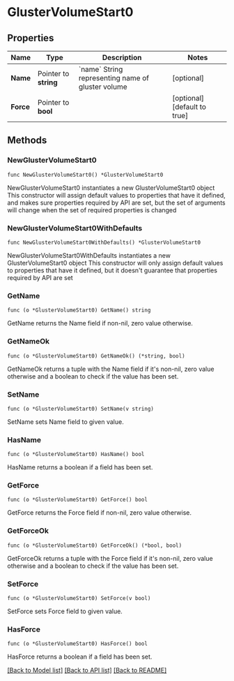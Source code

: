 # GlusterVolumeStart0

## Properties

Name | Type | Description | Notes
------------ | ------------- | ------------- | -------------
**Name** | Pointer to **string** | &#x60;name&#x60; String representing name of gluster volume | [optional] 
**Force** | Pointer to **bool** |  | [optional] [default to true]

## Methods

### NewGlusterVolumeStart0

`func NewGlusterVolumeStart0() *GlusterVolumeStart0`

NewGlusterVolumeStart0 instantiates a new GlusterVolumeStart0 object
This constructor will assign default values to properties that have it defined,
and makes sure properties required by API are set, but the set of arguments
will change when the set of required properties is changed

### NewGlusterVolumeStart0WithDefaults

`func NewGlusterVolumeStart0WithDefaults() *GlusterVolumeStart0`

NewGlusterVolumeStart0WithDefaults instantiates a new GlusterVolumeStart0 object
This constructor will only assign default values to properties that have it defined,
but it doesn't guarantee that properties required by API are set

### GetName

`func (o *GlusterVolumeStart0) GetName() string`

GetName returns the Name field if non-nil, zero value otherwise.

### GetNameOk

`func (o *GlusterVolumeStart0) GetNameOk() (*string, bool)`

GetNameOk returns a tuple with the Name field if it's non-nil, zero value otherwise
and a boolean to check if the value has been set.

### SetName

`func (o *GlusterVolumeStart0) SetName(v string)`

SetName sets Name field to given value.

### HasName

`func (o *GlusterVolumeStart0) HasName() bool`

HasName returns a boolean if a field has been set.

### GetForce

`func (o *GlusterVolumeStart0) GetForce() bool`

GetForce returns the Force field if non-nil, zero value otherwise.

### GetForceOk

`func (o *GlusterVolumeStart0) GetForceOk() (*bool, bool)`

GetForceOk returns a tuple with the Force field if it's non-nil, zero value otherwise
and a boolean to check if the value has been set.

### SetForce

`func (o *GlusterVolumeStart0) SetForce(v bool)`

SetForce sets Force field to given value.

### HasForce

`func (o *GlusterVolumeStart0) HasForce() bool`

HasForce returns a boolean if a field has been set.


[[Back to Model list]](../README.md#documentation-for-models) [[Back to API list]](../README.md#documentation-for-api-endpoints) [[Back to README]](../README.md)


